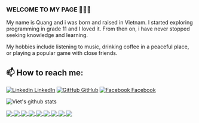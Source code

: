### WELCOME TO MY PAGE 👋👋👋
My name is Quang and i was born and raised in Vietnam. I started exploring programming in grade 11 and I loved it. From then on, i have never stopped seeking knowledge and learning.

My hobbies include listening to music, drinking coffee in a peaceful place, or playing a popular game with close friends.<br>
## 📫 How to reach me: 

[![Linkedin](https://i.stack.imgur.com/gVE0j.png) LinkedIn]() [![GitHub](https://i.stack.imgur.com/tskMh.png) GitHub](https://github.com/quangc992/) [![Facebook](https://i.imgur.com/9B9Az1I.png) Facebook](https://www.facebook.com/QuangC.FB/) 



![Viet's github stats](https://github-readme-stats-git-masterrstaa-rickstaa.vercel.app/api?username=quangc992&show_icons=true&theme=tokyonight&hide=contribs,prs,issues)

<a href="https://github.com/quangc992/notetext">
  <img align="center" src="https://github-readme-stats.anuraghazra1.vercel.app/api/pin/?username=quangc992&repo=notetext&theme=merko" />
</a>    
<a href="https://github.com/quangc992/noteBook">
  <img align="center" src="https://github-readme-stats.anuraghazra1.vercel.app/api/pin/?username=quangc992&repo=noteBook&theme=merko" />
</a>
 
<a href="https://github.com/quangc992/infomation-Quang">
  <img align="center" src="https://github-readme-stats.anuraghazra1.vercel.app/api/pin/?username=quangc992&repo=infomation-Quang&theme=blueberry" />
</a>
<a href="https://github.com/quangc992/ung-dung-quan-ly-xe-oto">
  <img align="center" src="https://github-readme-stats.anuraghazra1.vercel.app/api/pin/?username=quangc992&repo=ung-dung-quan-ly-xe-oto&theme=blueberry" />
</a>

<a href="https://github.com/quangc992/control-admin-bot-discord">
  <img align="center" src="https://github-readme-stats.anuraghazra1.vercel.app/api/pin/?username=quangc992&repo=control-admin-bot-discord&theme=highcontrast" />
</a>    
<a href="https://github.com/quangc992/botDiscord-BotMusic">
  <img align="center" src="https://github-readme-stats.anuraghazra1.vercel.app/api/pin/?username=quangc992&repo=botDiscord-BotMusic&theme=highcontrast" />
</a>

<a href="https://github.com/quangc992/confession-bot-discord">
  <img align="center" src="https://github-readme-stats.anuraghazra1.vercel.app/api/pin/?username=quangc992&repo=confession-bot-discord&theme=highcontrast" />
</a>
<a href="https://github.com/quangc992/BotDiscord-Auto-Room-Radio24-7">
  <img align="center" src="https://github-readme-stats.anuraghazra1.vercel.app/api/pin/?username=quangc992&repo=BotDiscord-Auto-Room-Radio24-7&theme=highcontrast" />
</a>   

<a href="https://github.com/quangc992/trend-love">
  <img align="center" src="https://github-readme-stats.anuraghazra1.vercel.app/api/pin/?username=quangc992&repo=trend-love&theme=synthwave" />
</a> 
